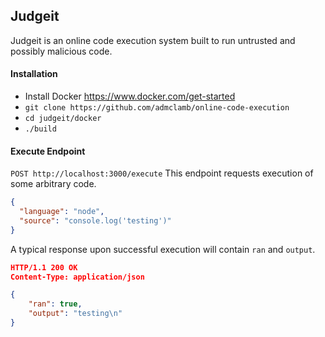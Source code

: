 ## Judgeit

Judgeit is an online code execution system built to run untrusted and possibly malicious code.

#### Installation

- Install Docker https://www.docker.com/get-started
- `git clone https://github.com/admclamb/online-code-execution`
- `cd judgeit/docker`
- `./build`

#### Execute Endpoint

`POST http://localhost:3000/execute`
This endpoint requests execution of some arbitrary code.

```json
{
  "language": "node",
  "source": "console.log('testing')"
}
```

A typical response upon successful execution will contain `ran` and `output`.

```json
HTTP/1.1 200 OK
Content-Type: application/json

{
    "ran": true,
    "output": "testing\n"
}
```
